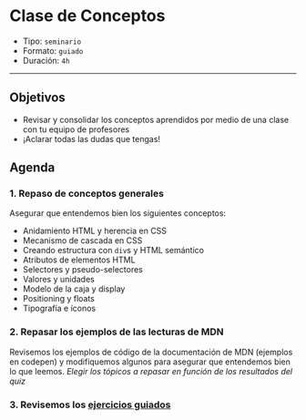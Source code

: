 # Clase de Conceptos

- Tipo: `seminario`
- Formato: `guiado`
- Duración: `4h`

***

## Objetivos

- Revisar y consolidar los conceptos aprendidos por medio de una clase
  con tu equipo de profesores
- ¡Aclarar todas las dudas que tengas!

## Agenda

### 1. Repaso de conceptos generales

Asegurar que entendemos bien los siguientes conceptos:

- Anidamiento HTML y herencia en CSS
- Mecanismo de cascada en CSS
- Creando estructura con `div`s y HTML semántico
- Atributos de elementos HTML
- Selectores y pseudo-selectores
- Valores y unidades
- Modelo de la caja y display
- Positioning y floats
- Tipografía e íconos

### 2. Repasar los ejemplos de las lecturas de MDN

Revisemos los ejemplos de código de la documentación de MDN
(ejemplos en codepen) y modifiquemos algunos para asegurar que entendemos
bien lo que leemos. _Elegir los tópicos a repasar en función de
los resultados del quiz_

### 3. Revisemos los [ejercicios guiados](14-guided-exercises)
